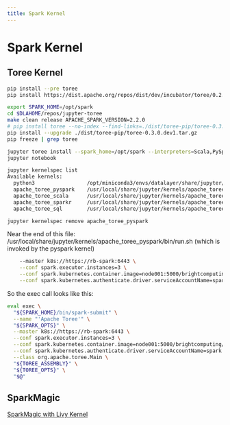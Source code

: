 ```yaml
---
title: Spark Kernel
---
```


# Spark Kernel

## Toree Kernel

```bash
pip install --pre toree
pip install https://dist.apache.org/repos/dist/dev/incubator/toree/0.2.0/snapshots/dev1/toree-pip/toree-0.2.0.dev1.tar.gz
```

```bash
export SPARK_HOME=/opt/spark
cd $DLAHOME/repos/jupyter-toree
make clean release APACHE_SPARK_VERSION=2.2.0
# pip install toree --no-index --find-links=./dist/toree-pip/toree-0.3.0.dev1.tar.gz
pip install --upgrade ./dist/toree-pip/toree-0.3.0.dev1.tar.gz
pip freeze | grep toree
```

```bash
jupyter toree install --spark_home=/opt/spark --interpreters=Scala,PySpark,SparkR,SQL
jupyter notebook
```

```bash
jupyter kernelspec list
Available kernels:
  python3                 /opt/miniconda3/envs/datalayer/share/jupyter/kernels/python3
  apache_toree_pyspark    /usr/local/share/jupyter/kernels/apache_toree_pyspark
  apache_toree_scala      /usr/local/share/jupyter/kernels/apache_toree_scala
  apache_toree_sparkr     /usr/local/share/jupyter/kernels/apache_toree_sparkr
  apache_toree_sql        /usr/local/share/jupyter/kernels/apache_toree_sql
```

```bash
jupyter kernelspec remove apache_toree_pyspark
```

Near the end of this file: /usr/local/share/jupyter/kernels/apache_toree_pyspark/bin/run.sh (which is invoked by the pyspark kernel)

```bash
    --master k8s://https://rb-spark:6443 \
    --conf spark.executor.instances=3 \
    --conf spark.kubernetes.container.image=node001:5000/brightcomputing/spark-py:v2.3.0 \
    --conf spark.kubernetes.authenticate.driver.serviceAccountName=spark \
```

So the exec call looks like this:

```bash
eval exec \
  "${SPARK_HOME}/bin/spark-submit" \
  --name "'Apache Toree'" \
  "${SPARK_OPTS}" \
  --master k8s://https://rb-spark:6443 \
  --conf spark.executor.instances=3 \
  --conf spark.kubernetes.container.image=node001:5000/brightcomputing/spark-py:v2.3.0 \
  --conf spark.kubernetes.authenticate.driver.serviceAccountName=spark \
  --class org.apache.toree.Main \
  "${TOREE_ASSEMBLY}" \
  "${TOREE_OPTS}" \
  "$@"
```

## SparkMagic

[SparkMagic with Livy Kernel](https://github.com/jupyter-incubator/sparkmagic)
